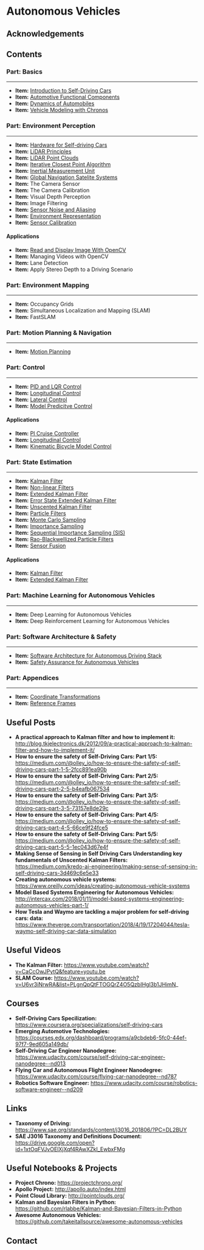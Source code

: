 # Autonomous Vehicles

## Acknowledgements

## Contents

### Part: Basics
-----

- **Item:** <a href="autonomous_vehicles_notes/intro_notes/notes.pdf">Introduction to Self-Driving Cars</a>
- **Item:** <a href="#">Automotive Functional Components</a>
- **Item:** <a href="autonomous_vehicles_notes/vehicle_dynamics_notes/notes.pdf">Dynamics of Automobiles</a>
- **Item:** <a href="autonomous_vehicles_notes/vehicle_modeling_chronos_notes/notes.pdf">Vehicle Modeling with Chronos</a>


### Part: Environment Perception
-----
- **Item:** <a href="autonomous_vehicles_notes/hardware_notes/notes.pdf">Hardware for Self-driving Cars</a>
- **Item:** <a href="autonomous_vehicles_notes/hardware_notes/notes.pdf">LiDAR Principles</a>
- **Item:** <a href="autonomous_vehicles_notes/hardware_notes/notes.pdf">LiDAR Point Clouds</a>
- **Item:** <a href="autonomous_vehicles_notes/hardware_notes/notes.pdf">Iterative Closest Point Algorithm</a>
- **Item:** <a href="autonomous_vehicles_notes/hardware_notes/notes.pdf">Inertial Measurement Unit</a>
- **Item:** <a href="autonomous_vehicles_notes/hardware_notes/notes.pdf">Global Navigation Satelite Systems</a>
- **Item:** The Camera Sensor
- **Item:** The Camera Calibration
- **Item:** Visual Depth Perception 
- **Item:** Image Filtering
- **Item:** <a href="autonomous_vehicles_notes/hardware_notes/notes.pdf">Sensor Noise and Aliasing</a>
- **Item:** <a href="autonomous_vehicles_notes/environment_representation_notes/notes.pdf">Environment Representation</a>
- **Item:** <a href="autonomous_vehicles_notes/hardware_notes/notes.pdf">Sensor Calibration</a>

#### Applications

- **Item:** <a href="simulator/applications/visual_perception/read_display_image_opencv.py">Read and Display Image With OpenCV</a>
- **Item:** Managing Videos with OpenCV
- **Item:** Lane Detection
- **Item:** Apply Stereo Depth to a Driving Scenario

### Part: Environment Mapping
-----

- **Item:** Occupancy Grids
- **Item:** Simultaneous Localization and Mapping (SLAM)
- **Item:** FastSLAM

### Part: Motion Planning & Navigation
-----

- **Item:** <a href="autonomous_vehicles_notes/motion_planning_notes/notes.pdf">Motion Planning</a>

### Part: Control
-----

- **Item:** <a href="#">PID and LQR Control</a>
- **Item:** <a href="autonomous_vehicles_notes/longitudinal_control_notes/notes.pdf">Longitudinal Control</a>
- **Item:** <a href="autonomous_vehicles_notes/lateral_control_notes/notes.pdf">Lateral Control</a>
- **Item:** <a href="#">Model Predicitve Control</a>

#### Applications

- **Item:** <a href="simulator/applications/pi_cruise_controller.py">PI Cruise Controller</a>
- **Item:** <a href="simulator/application_notebooks/longitudinal_vehicle_model.ipynb">Longitudinal Control</a>
- **Item:** <a href="simulator/application_notebooks/kinematic_bicycle_model.ipynb">Kinematic Bicycle Model Control</a>


### Part: State Estimation
-----

- **Item:** <a href="autonomous_vehicles_notes/kalman_filters_notes/notes.pdf">Kalman Filter</a>
- **Item:** <a href="autonomous_vehicles_notes/kalman_filters_notes/notes.pdf">Non-linear Filters</a>
- **Item:** <a href="autonomous_vehicles_notes/kalman_filters_notes/notes.pdf">Extended Kalman Filter</a>
- **Item:** <a href="autonomous_vehicles_notes/kalman_filters_notes/notes.pdf">Error State Extended Kalman Filter</a>
- **Item:** <a href="autonomous_vehicles_notes/kalman_filters_notes/notes.pdf">Unscented Kalman Filter</a>
- **Item:** <a href="autonomous_vehicles_notes/particle_filters_notes/notes.pdf">Particle Filters</a>
- **Item:** <a href="autonomous_vehicles_notes/particle_filters_notes/notes.pdf">Monte Carlo Sampling</a>
- **Item:** <a href="autonomous_vehicles_notes/particle_filters_notes/notes.pdf">Importance Sampling</a>
- **Item:** <a href="autonomous_vehicles_notes/particle_filters_notes/notes.pdf">Sequential Importance Sampling (SIS)</a>
- **Item:** <a href="#">Rao-Blackwellized Particle Filters</a>
- **Item:** <a href="autonomous_vehicles_notes/sensor_fusion_notes/notes.pdf">Sensor Fusion</a>

#### Applications

- **Item:** <a href="simulator/applications/linear_kalman_filter_1.py">Kalman Filter</a>
- **Item:** <a href="simulator/applications/ekg_1.py">Extended Kalman Filter</a>

### Part: Machine Learning for Autonomous Vehicles
-----

- **Item:** Deep Learning for Autonomous Vehicles
- **Item:** Deep Reinforcement Learning for Autonomous Vehicles

### Part: Software Architecture & Safety
-----

- **Item:** <a href="autonomous_vehicles_notes/software_architecture_notes/notes.pdf">Software Architecture for Autonomous Driving Stack</a>
- **Item:** <a href="autonomous_vehicles_notes/safety_notes/notes.pdf">Safety Assurance for Autonomous Vehicles</a>

### Part: Appendices
-----

- **Item:** <a href="autonomous_vehicles_notes/appendices/notes.pdf">Coordinate Transformations</a>
- **Item:** <a href="autonomous_vehicles_notes/appendices/notes.pdf">Reference Frames</a>

## Useful Posts

- **A practical approach to Kalman filter and how to implement it:** http://blog.tkjelectronics.dk/2012/09/a-practical-approach-to-kalman-filter-and-how-to-implement-it/
- **How to ensure the safety of Self-Driving Cars: Part 1/5:** https://medium.com/@olley_io/how-to-ensure-the-safety-of-self-driving-cars-part-1-5-2fcc891ea90b
- **How to ensure the safety of Self-Driving Cars: Part 2/5:** https://medium.com/@olley_io/how-to-ensure-the-safety-of-self-driving-cars-part-2-5-b4eafb067534
- **How to ensure the safety of Self-Driving Cars: Part 3/5:** https://medium.com/@olley_io/how-to-ensure-the-safety-of-self-driving-cars-part-3-5-73157e8de29c
- **How to ensure the safety of Self-Driving Cars: Part 4/5:** https://medium.com/@olley_io/how-to-ensure-the-safety-of-self-driving-cars-part-4-5-66ce9f24fce5
- **How to ensure the safety of Self-Driving Cars: Part 5/5:** https://medium.com/@olley_io/how-to-ensure-the-safety-of-self-driving-cars-part-5-5-1ec043d67e4f
- **Making Sense of Sensing in Self Driving Cars Understanding key fundamentals of Unscented Kalman Filters:** https://medium.com/kredo-ai-engineering/making-sense-of-sensing-in-self-driving-cars-3d469c6e5e33
- **Creating autonomous vehicle systems:** https://www.oreilly.com/ideas/creating-autonomous-vehicle-systems
- **Model Based Systems Engineering for Autonomous Vehicles:** http://intercax.com/2018/01/11/model-based-systems-engineering-autonomous-vehicles-part-1/
- **How Tesla and Waymo are tackling a major problem for self-driving cars: data:**  https://www.theverge.com/transportation/2018/4/19/17204044/tesla-waymo-self-driving-car-data-simulation

## Useful Videos

- **The Kalman Filter:** https://www.youtube.com/watch?v=CaCcOwJPytQ&feature=youtu.be
- **SLAM Course:** https://www.youtube.com/watch?v=U6vr3iNrwRA&list=PLgnQpQtFTOGQrZ4O5QzbIHgl3b1JHimN_

## Courses

- **Self-Driving Cars Specilization:** https://www.coursera.org/specializations/self-driving-cars
- **Emerging Automotive Technologies:** https://courses.edx.org/dashboard/programs/a9cbdeb6-5fc0-44ef-97f7-9ed605a149db/
- **Self-Driving Car Engineer Nanodegree:** https://www.udacity.com/course/self-driving-car-engineer-nanodegree--nd013
- **Flying Car and Autonomous Flight Engineer Nanodegree:** https://www.udacity.com/course/flying-car-nanodegree--nd787
- **Robotics Software Engineer:** https://www.udacity.com/course/robotics-software-engineer--nd209

## Links

- **Taxonomy of Driving:** https://www.sae.org/standards/content/j3016_201806/?PC=DL2BUY
- **SAE J3016 Taxonomy and Definitions Document:** https://drive.google.com/open?id=1xtOqFVJvOElXjXqf4RAwXZkI_EwbxFMg

## Useful Notebooks & Projects

- **Project Chrono:** https://projectchrono.org/
- **Apollo Project:**  http://apollo.auto/index.html
- **Point Cloud Library:** http://pointclouds.org/
- **Kalman and Bayesian Filters in Python:** https://github.com/rlabbe/Kalman-and-Bayesian-Filters-in-Python
- **Awesome Autonomous Vehicles:** https://github.com/takeitallsource/awesome-autonomous-vehicles

## Contact


